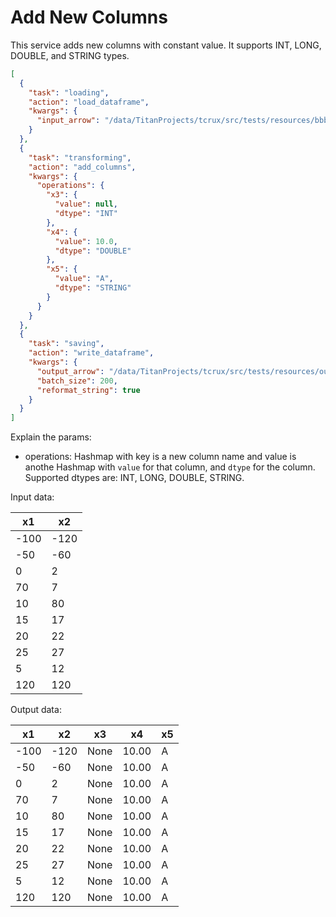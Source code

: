 # Add New Columns


This service adds new columns with constant value. It supports INT, LONG, DOUBLE, and STRING types.


```json
[
  {
    "task": "loading",
    "action": "load_dataframe",
    "kwargs": {
      "input_arrow": "/data/TitanProjects/tcrux/src/tests/resources/bbby.arrow"
    }
  },
  {
    "task": "transforming",
    "action": "add_columns",
    "kwargs": {
      "operations": {
        "x3": {
          "value": null,
          "dtype": "INT"
        },
        "x4": {
          "value": 10.0,
          "dtype": "DOUBLE"
        },
        "x5": {
          "value": "A",
          "dtype": "STRING"
        }
      }
    }
  },
  {
    "task": "saving",
    "action": "write_dataframe",
    "kwargs": {
      "output_arrow": "/data/TitanProjects/tcrux/src/tests/resources/output.arrow",
      "batch_size": 200,
      "reformat_string": true
    }
  }
]
```

Explain the params:

- operations: Hashmap with key is a new column name and value is anothe Hashmap with `value` for that column, and `dtype` for the column. Supported dtypes are: INT, LONG, DOUBLE, STRING.

Input data:

| x1 | x2 |
| --- | --- |
| -100 | -120 |
| -50 | -60 |
| 0 | 2 |
| 70 | 7 |
| 10 | 80 |
| 15 | 17 |
| 20 | 22 |
| 25 | 27 |
| 5 | 12 |
| 120 | 120 |


Output data:

| x1 | x2 | x3 | x4 | x5 |
| --- | --- | --- | --- | --- |
| -100 | -120 | None | 10.00 | A |
| -50 | -60 | None | 10.00 | A |
| 0 | 2 | None | 10.00 | A |
| 70 | 7 | None | 10.00 | A |
| 10 | 80 | None | 10.00 | A |
| 15 | 17 | None | 10.00 | A |
| 20 | 22 | None | 10.00 | A |
| 25 | 27 | None | 10.00 | A |
| 5 | 12 | None | 10.00 | A |
| 120 | 120 | None | 10.00 | A |


